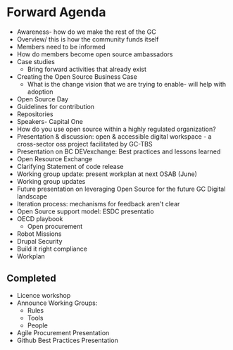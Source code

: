 # Forward Agenda

* Awareness- how do we make the rest of the GC
* Overview/ this is how the community funds itself
* Members need to be informed
* How do members become open source ambassadors
* Case studies
  * Bring forward activities that already exist
* Creating the Open Source Business Case
  * What is the change vision that we are trying to enable- will help with adoption
* Open Source Day
* Guidelines for contribution
* Repositories
* Speakers- Capital One
* How do you use open source within a highly regulated organization?
* Presentation & discussion: open & accessible digital workspace - a cross-sector oss project facilitated by GC-TBS
* Presentation on BC DEVexchange: Best practices and lessons learned
* Open Resource Exchange
* Clarifying Statement of code release
* Working group update: present workplan at next OSAB (June)
* Working group updates
* Future presentation on leveraging Open Source for the future GC Digital landscape
* Iteration process: mechanisms for feedback aren't clear
* Open Source support model: ESDC presentatio
* OECD playbook
  * Open procurement
* Robot Missions
* Drupal Security
* Build it right compliance
* Workplan

## Completed

* Licence workshop
* Announce Working Groups:
  * Rules
  * Tools
  * People
* Agile Procurement Presentation
* Github Best Practices Presentation
